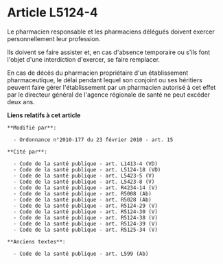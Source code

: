 # Article L5124-4

Le pharmacien responsable et les pharmaciens délégués doivent exercer personnellement leur profession.

Ils doivent se faire assister et, en cas d'absence temporaire ou s'ils font l'objet d'une interdiction d'exercer, se faire
remplacer.

En cas de décès du pharmacien propriétaire d'un établissement pharmaceutique, le délai pendant lequel son conjoint ou ses
héritiers peuvent faire gérer l'établissement par un pharmacien autorisé à cet effet par le directeur général de l'agence
régionale de santé ne peut excéder deux ans.

**Liens relatifs à cet article**

	**Modifié par**:

	  - Ordonnance n°2010-177 du 23 février 2010 - art. 15

	**Cité par**:

	  - Code de la santé publique - art. L1413-4 (VD)
	  - Code de la santé publique - art. L5124-18 (VD)
	  - Code de la santé publique - art. L5423-5 (V)
	  - Code de la santé publique - art. L5423-8 (V)
	  - Code de la santé publique - art. R4234-14 (V)
	  - Code de la santé publique - art. R5008 (Ab)
	  - Code de la santé publique - art. R5028 (Ab)
	  - Code de la santé publique - art. R5124-29 (V)
	  - Code de la santé publique - art. R5124-30 (V)
	  - Code de la santé publique - art. R5124-38 (V)
	  - Code de la santé publique - art. R5124-39 (V)
	  - Code de la santé publique - art. R5125-34 (V)

	**Anciens textes**:

	  - Code de la santé publique - art. L599 (Ab)
